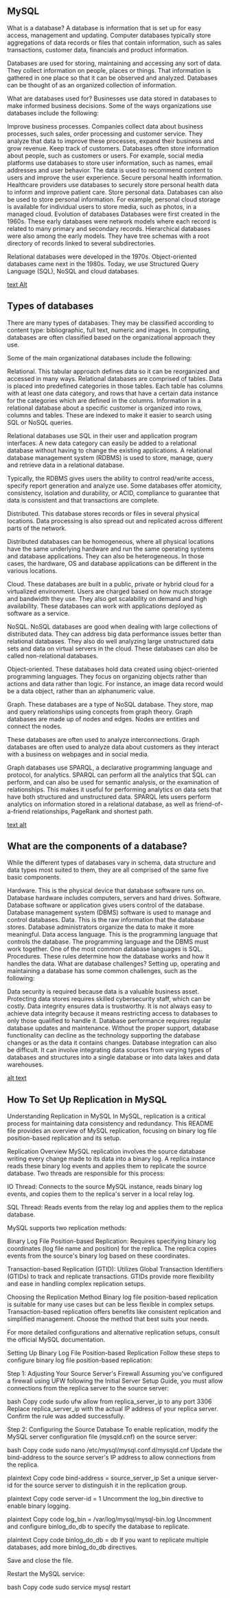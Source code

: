 ## MySQL

What is a database?
A database is information that is set up for easy access, management and updating. Computer databases typically store aggregations of data records or files that contain information, such as sales transactions, customer data, financials and product information.

Databases are used for storing, maintaining and accessing any sort of data. They collect information on people, places or things. That information is gathered in one place so that it can be observed and analyzed. Databases can be thought of as an organized collection of information.

What are databases used for?
Businesses use data stored in databases to make informed business decisions. Some of the ways organizations use databases include the following:

Improve business processes. Companies collect data about business processes, such sales, order processing and customer service. They analyze that data to improve these processes, expand their business and grow revenue.
Keep track of customers. Databases often store information about people, such as customers or users. For example, social media platforms use databases to store user information, such as names, email addresses and user behavior. The data is used to recommend content to users and improve the user experience.
Secure personal health information. Healthcare providers use databases to securely store personal health data to inform and improve patient care.
Store personal data. Databases can also be used to store personal information. For example, personal cloud storage is available for individual users to store media, such as photos, in a managed cloud.
Evolution of databases
Databases were first created in the 1960s. These early databases were network models where each record is related to many primary and secondary records. Hierarchical databases were also among the early models. They have tree schemas with a root directory of records linked to several subdirectories.

Relational databases were developed in the 1970s. Object-oriented databases came next in the 1980s. Today, we use Structured Query Language (SQL), NoSQL and cloud databases.

[text Alt](https://s3.amazonaws.com/intranet-projects-files/holbertonschool-sysadmin_devops/280/KkrkDHT.png)

## Types of databases
There are many types of databases. They may be classified according to content type: bibliographic, full text, numeric and images. In computing, databases are often classified based on the organizational approach they use.

Some of the main organizational databases include the following:

Relational. This tabular approach defines data so it can be reorganized and accessed in many ways. Relational databases are comprised of tables. Data is placed into predefined categories in those tables. Each table has columns with at least one data category, and rows that have a certain data instance for the categories which are defined in the columns. Information in a relational database about a specific customer is organized into rows, columns and tables. These are indexed to make it easier to search using SQL or NoSQL queries.

Relational databases use SQL in their user and application program interfaces. A new data category can easily be added to a relational database without having to change the existing applications. A relational database management system (RDBMS) is used to store, manage, query and retrieve data in a relational database.

Typically, the RDBMS gives users the ability to control read/write access, specify report generation and analyze use. Some databases offer atomicity, consistency, isolation and durability, or ACID, compliance to guarantee that data is consistent and that transactions are complete.


Distributed. This database stores records or files in several physical locations. Data processing is also spread out and replicated across different parts of the network.

Distributed databases can be homogeneous, where all physical locations have the same underlying hardware and run the same operating systems and database applications. They can also be heterogeneous. In those cases, the hardware, OS and database applications can be different in the various locations.

Cloud. These databases are built in a public, private or hybrid cloud for a virtualized environment. Users are charged based on how much storage and bandwidth they use. They also get scalability on demand and high availability. These databases can work with applications deployed as software as a service.

NoSQL. NoSQL databases are good when dealing with large collections of distributed data. They can address big data performance issues better than relational databases. They also do well analyzing large unstructured data sets and data on virtual servers in the cloud. These databases can also be called non-relational databases.

Object-oriented. These databases hold data created using object-oriented programming languages. They focus on organizing objects rather than actions and data rather than logic. For instance, an image data record would be a data object, rather than an alphanumeric value.

Graph. These databases are a type of NoSQL database. They store, map and query relationships using concepts from graph theory. Graph databases are made up of nodes and edges. Nodes are entities and connect the nodes.

These databases are often used to analyze interconnections. Graph databases are often used to analyze data about customers as they interact with a business on webpages and in social media.

Graph databases use SPARQL, a declarative programming language and protocol, for analytics. SPARQL can perform all the analytics that SQL can perform, and can also be used for semantic analysis, or the examination of relationships. This makes it useful for performing analytics on data sets that have both structured and unstructured data. SPARQL lets users perform analytics on information stored in a relational database, as well as friend-of-a-friend relationships, PageRank and shortest path.

[text alt](https://cdn.ttgtmedia.com/rms/onlineimages/datamanagement-graph_database_vs_relational_database-f_mobile.png)

## What are the components of a database?
While the different types of databases vary in schema, data structure and data types most suited to them, they are all comprised of the same five basic components.

Hardware. This is the physical device that database software runs on. Database hardware includes computers, servers and hard drives.
Software. Database software or application gives users control of the database. Database management system (DBMS) software is used to manage and control databases.
Data. This is the raw information that the database stores. Database administrators organize the data to make it more meaningful.
Data access language. This is the programming language that controls the database. The programming language and the DBMS must work together. One of the most common database languages is SQL.
Procedures. These rules determine how the database works and how it handles the data.
What are database challenges?
Setting up, operating and maintaining a database has some common challenges, such as the following:

Data security is required because data is a valuable business asset. Protecting data stores requires skilled cybersecurity staff, which can be costly.
Data integrity ensures data is trustworthy. It is not always easy to achieve data integrity because it means restricting access to databases to only those qualified to handle it.
Database performance requires regular database updates and maintenance. Without the proper support, database functionality can decline as the technology supporting the database changes or as the data it contains changes.
Database integration can also be difficult. It can involve integrating data sources from varying types of databases and structures into a single database or into data lakes and data warehouses.

[alt text](https://cdn.ttgtmedia.com/rms/onlineimages/sqlserver-dbms_components-h_half_column_mobile.png)


## How To Set Up Replication in MySQL

Understanding Replication in MySQL
In MySQL, replication is a critical process for maintaining data consistency and redundancy. This README file provides an overview of MySQL replication, focusing on binary log file position-based replication and its setup.

Replication Overview
MySQL replication involves the source database writing every change made to its data into a binary log. A replica instance reads these binary log events and applies them to replicate the source database. Two threads are responsible for this process:

IO Thread: Connects to the source MySQL instance, reads binary log events, and copies them to the replica's server in a local relay log.

SQL Thread: Reads events from the relay log and applies them to the replica database.

MySQL supports two replication methods:

Binary Log File Position-based Replication: Requires specifying binary log coordinates (log file name and position) for the replica. The replica copies events from the source's binary log based on these coordinates.

Transaction-based Replication (GTID): Utilizes Global Transaction Identifiers (GTIDs) to track and replicate transactions. GTIDs provide more flexibility and ease in handling complex replication setups.

Choosing the Replication Method
Binary log file position-based replication is suitable for many use cases but can be less flexible in complex setups. Transaction-based replication offers benefits like consistent replication and simplified management. Choose the method that best suits your needs.

For more detailed configurations and alternative replication setups, consult the official MySQL documentation.

Setting Up Binary Log File Position-based Replication
Follow these steps to configure binary log file position-based replication:

Step 1: Adjusting Your Source Server's Firewall
Assuming you've configured a firewall using UFW following the Initial Server Setup Guide, you must allow connections from the replica server to the source server:

bash
Copy code
sudo ufw allow from replica_server_ip to any port 3306
Replace replica_server_ip with the actual IP address of your replica server. Confirm the rule was added successfully.

Step 2: Configuring the Source Database
To enable replication, modify the MySQL server configuration file (mysqld.cnf) on the source server:

bash
Copy code
sudo nano /etc/mysql/mysql.conf.d/mysqld.cnf
Update the bind-address to the source server's IP address to allow connections from the replica.

plaintext
Copy code
bind-address = source_server_ip
Set a unique server-id for the source server to distinguish it in the replication group.

plaintext
Copy code
server-id = 1
Uncomment the log_bin directive to enable binary logging.

plaintext
Copy code
log_bin = /var/log/mysql/mysql-bin.log
Uncomment and configure binlog_do_db to specify the database to replicate.

plaintext
Copy code
binlog_do_db = db
If you want to replicate multiple databases, add more binlog_do_db directives.

Save and close the file.

Restart the MySQL service:

bash
Copy code
sudo service mysql restart